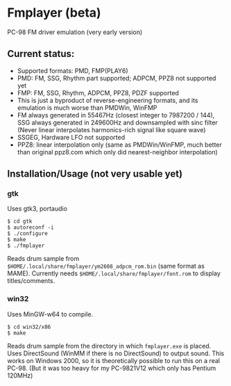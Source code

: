 # Fmplayer (beta)
PC-98 FM driver emulation (very early version)

## Current status:
* Supported formats: PMD, FMP(PLAY6)
* PMD: FM, SSG, Rhythm part supported; ADPCM, PPZ8 not supported yet
* FMP: FM, SSG, Rhythm, ADPCM, PPZ8, PDZF supported
* This is just a byproduct of reverse-engineering formats, and its emulation is much worse than PMDWin, WinFMP
* FM always generated in 55467Hz (closest integer to 7987200 / 144), SSG always generated in 249600Hz and downsampled with sinc filter (Never linear interpolates harmonics-rich signal like square wave)
* SSGEG, Hardware LFO not supported
* PPZ8: linear interpolation only (same as PMDWin/WinFMP, much better than original ppz8.com which only did nearest-neighbor interpolation)

## Installation/Usage (not very usable yet)
### gtk
Uses gtk3, portaudio
```
$ cd gtk
$ autoreconf -i
$ ./configure
$ make
$ ./fmplayer
```
Reads drum sample from `$HOME/.local/share/fmplayer/ym2608_adpcm_rom.bin` (same format as MAME).
Currently needs `$HOME/.local/share/fmplayer/font.rom` to display titles/comments.

### win32
Uses MinGW-w64 to compile.
```
$ cd win32/x86
$ make
```
Reads drum sample from the directory in which `fmplayer.exe` is placed.
Uses DirectSound (WinMM if there is no DirectSound) to output sound. This works on Windows 2000, so it is  theoretically possible to run this on a real PC-98. (But it was too heavy for my PC-9821V12 which only has Pentium 120MHz)
